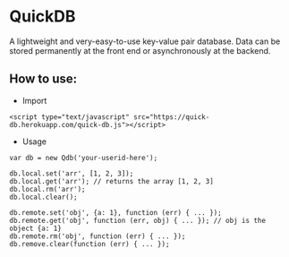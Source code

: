 QuickDB
=======

A lightweight and very-easy-to-use key-value pair database. Data can be stored permanently at the front end or asynchronously at the backend.

## How to use: ##

- Import

```
<script type="text/javascript" src="https://quick-db.herokuapp.com/quick-db.js"></script>
```

- Usage

```
var db = new Qdb('your-userid-here');

db.local.set('arr', [1, 2, 3]);
db.local.get('arr'); // returns the array [1, 2, 3]
db.local.rm('arr');
db.local.clear();

db.remote.set('obj', {a: 1}, function (err) { ... });
db.remote.get('obj', function (err, obj) { ... }); // obj is the object {a: 1}
db.remote.rm('obj', function (err) { ... });
db.remove.clear(function (err) { ... });
```
